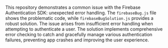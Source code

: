 This repository demonstrates a common issue with the Firebase Authentication SDK: unexpected error handling. The `firebaseBug.js` file shows the problematic code, while `firebaseBugSolution.js` provides a robust solution.  The issue arises from insufficient error handling when attempting to authenticate a user.  The solution implements comprehensive error checking to catch and gracefully manage various authentication failures, preventing app crashes and improving the user experience.